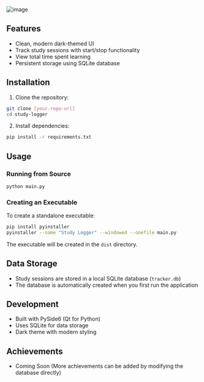 ![image](https://github.com/user-attachments/assets/61b2e9e7-958f-4ec4-8ed7-c4caf2870dd8)


## Features

- Clean, modern dark-themed UI
- Track study sessions with start/stop functionality
- View total time spent learning
- Persistent storage using SQLite database

## Installation

1. Clone the repository:
```bash
git clone [your-repo-url]
cd study-logger
```

2. Install dependencies:
```bash
pip install -r requirements.txt
```

## Usage

### Running from Source
```bash
python main.py
```

### Creating an Executable
To create a standalone executable:
```bash
pip install pyinstaller
pyinstaller --name "Study Logger" --windowed --onefile main.py
```
The executable will be created in the `dist` directory.

## Data Storage
- Study sessions are stored in a local SQLite database (`tracker.db`)
- The database is automatically created when you first run the application

## Development
- Built with PySide6 (Qt for Python)
- Uses SQLite for data storage
- Dark theme with modern styling

## Achievements

- Coming Soon
(More achievements can be added by modifying the database directly)
